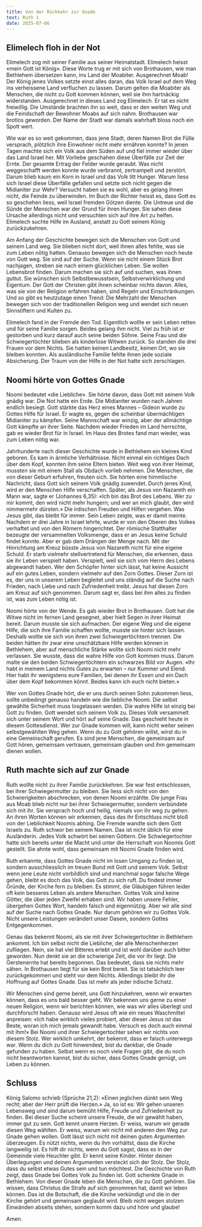 ```yaml
---
title: Von der Rückkehr zur Gnade
text: Ruth 1
date: 2025-07-06
---
```


## Elimelech floh in der Not

Elimelech zog mit seiner Familie aus seiner Heimatstadt. Elimelech heisst «mein Gott ist König». Diese Worte trug er mit sich von Brothausen, wie man Bethlehem übersetzen kann, ins Land der Moabiter. Ausgerechnet Moab! Der König jenes Volkes setzte einst alles daran, das Volk Israel auf dem Weg ins verheissene Land verfluchen zu lassen. Darum gelten die Moabiter als Menschen, die nicht zu Gott kommen können, weil sie ihm hartnäckig widerstanden. Ausgerechnet in dieses Land zog Elimelech. Er tat es nicht freiwillig. Die Umstände brachten ihn so weit, dass er den weiten Weg und die Feindschaft der Bewohner Moabs auf sich nahm. Brothausen war brotlos geworden. Der Name der Stadt war damals wahrhaft bloss noch ein Spott wert.

Wie war es so weit gekommen, dass jene Stadt, deren Namen Brot die Fülle versprach, plötzlich ihre Einwohner nicht mehr ernähren konnte? In jenen Tagen machte sich ein Volk aus dem Süden auf und fiel immer wieder über das Land Israel her. Mit Vorliebe geschahen diese Überfälle zur Zeit der Ernte. Der gesamte Ertrag der Felder wurde geraubt. Was nicht weggeschafft werden konnte wurde verbrannt, zertrampelt und zerstört. Darum blieb kaum ein Korn in Israel und das Volk litt Hunger. Warum liess sich Israel diese Überfälle gefallen und setzte sich nicht gegen die Midianiter zur Wehr? Versucht haben sie es wohl, aber es gelang ihnen nicht, die Feinde zu überwinden. Im Buch der Richter heisst es, dass Gott es so geschehen liess, weil Israel fremden Götzen diente. Die Untreue und die Sünde der Menschen war der Grund für ihren Hunger. Sie sahen diese Ursache allerdings nicht und versuchten sich auf ihre Art zu helfen. Elimelech suchte Hilfe im Ausland, anstatt zu Gott seinem König zurückzukehren.

Am Anfang der Geschichte bewegen sich die Menschen von Gott und seinem Land weg. Sie blieben nicht dort, weil ihnen alles fehlte, was sie zum Leben nötig hatten. Genauso bewegen sich die Menschen noch heute von Gott weg. Sie sind auf der Suche. Wenn sie nicht einem Stück Brot nachjagen, streben sie nach einem glücklichen Leben. Sie wollen Lebensbrot finden. Darum machen sie sich auf und suchen, was ihnen guttut. Sie wünschen sich Selbstbewusstsein, Selbstverwirklichung und Eigentum. Der Gott der Christen gibt ihnen scheinbar nichts davon. Alles, was sie von der Religion erfahren haben, sind Regeln und Einschränkungen. Und so gibt es heutzutage einen Trend: Die Mehrzahl der Menschen bewegen sich von der traditionellen Religion weg und wendet sich neuen Sinnstiftern und Kulten zu.

Elimelech fand in der Fremde den Tod. Eigentlich wollte er sein Leben retten und für seine Familie sorgen. Beides gelang ihm nicht. Viel zu früh ist er gestorben und kurz darauf auch seine beiden Söhne. Seine Frau und die Schwiegertöchter blieben als kinderlose Witwen zurück. So standen die drei Frauen vor dem Nichts. Sie hatten keinen Landbesitz, keinen Ort, wo sie bleiben konnten. Als ausländische Familie fehlte ihnen jede soziale Absicherung. Der Traum von der Hilfe in der Not hatte sich zerschlagen.


## Noomi hörte von Gottes Gnade

Noomi bedeutet «die Liebliche». Sie hörte davon, dass Gott mit seinem Volk gnädig war. Die Not hatte ein Ende. Die Midianiter wurden nach Jahren endlich besiegt. Gott stärkte das Herz eines Mannes – Gideon wurde zu Gottes Hilfe für Israel. Er wagte es, gegen die scheinbar übermächtigen Midianiter zu kämpfen. Seine Mannschaft war winzig, aber der allmächtige Gott kämpfte an ihrer Seite. Nachdem wieder Frieden im Land herrschte, gab es wieder Brot für in Israel. Im Haus des Brotes fand man wieder, was zum Leben nötig war.

Jahrhunderte nach dieser Geschichte wurde in Bethlehem ein kleines Kind geboren. Es kam in ärmliche Verhältnisse. Nicht einmal ein richtiges Dach über dem Kopf, konnten ihm seine Eltern bieten. Weit weg von ihrer Heimat, mussten sie mit einem Stall als Obdach vorlieb nehmen. Die Menschen, die von dieser Geburt erfuhren, freuten sich. Sie hörten eine himmlische Nachricht, dass Gott sich seinem Volk gnädig zuwendet. Durch jenes Kind, wird er den Menschen Hilfe verschaffen. Später, als Jesus von Nazareth ein Mann war, sagte er (Johannes 6,35): «Ich bin das Brot des Lebens. Wer zu mir kommt, den wird nicht mehr hungern; und wer an mich glaubt, den wird nimmermehr dürsten.» Die irdischen Freuden und Hilfen vergehen. Was Jesus gibt, das bleibt für immer. Sein Leben zeigte, was er damit meinte. Nachdem er drei Jahre in Israel lehrte, wurde er von den Oberen des Volkes verhaftet und von den Römern hingerichtet. Der römische Statthalter bezeugte der versammelten Volksmenge, dass er an Jesus keine Schuld findet konnte. Aber er gab dem Drängen der Menge nach. Mit der Hinrichtung am Kreuz büsste Jesus von Nazareth nicht für eine eigene Schuld. Er starb vielmehr stellvertretend für Menschen, die erkennen, dass sie ihr Leben verspielt haben. Verspielt, weil sie sich vom Herrn des Lebens abgewandt haben. Wer den Schöpfer hinter sich lässt, hat keine Aussicht auf ein gutes Leben, sondern vielmehr auf den Zorn Gottes. Dieser Zorn ist es, der uns in unserem Leben begleitet und uns ständig auf die Suche nach Frieden, nach Liebe und nach Zufriedenheit treibt. Jesus hat diesen Zorn am Kreuz auf sich genommen. Darum sagt er, dass bei ihm alles zu finden ist, was zum Leben nötig ist.

Noomi hörte von der Wende. Es gab wieder Brot in Brothausen. Gott hat die Witwe nicht im fernen Land gesegnet, aber hielt Segen in ihrer Heimat bereit. Darum musste sie sich aufmachen. Der eigene Weg und die eigene Hilfe, die sich ihre Familie schaffen wollte, musste sie hinter sich lassen. Deshalb wollte sie sich von ihren zwei Schwiegertöchtern trennen. Die beiden hätten ihr zwar eine unschätzbare Hilfe werden können in Bethlehem, aber auf menschliche Stärke wollte sich Noomi nicht mehr verlassen. Sie wusste, dass die wahre Hilfe von Gott kommen muss. Darum malte sie den beiden Schwiegertöchtern ein schwarzes Bild vor Augen. «Ihr habt in meinem Land nichts Gutes zu erwarten – nur Kummer und Elend. Hier habt ihr wenigstens eure Familien, bei denen ihr Essen und ein Dach über dem Kopf bekommen könnt. Beides kann ich euch nicht bieten.»

Wer von Gottes Gnade hört, die er uns durch seinen Sohn zukommen liess, sollte unbedingt genauso handeln wie die liebliche Noomi. Die selbst gewählte Sicherheit muss losgelassen werden. Die wahre Hilfe ist einzig bei Gott zu finden. Gott wendet sich seinem Volk zu. Dieses Volk versammelt sich unter seinem Wort und hört auf seine Gnade. Das geschieht heute in diesem Gottesdienst. Wer zur Gnade kommen will, kann nicht weiter seinen selbstgewählten Weg gehen. Wenn du zu Gott gehören willst, wirst du in eine Gemeinschaft gerufen. Es sind jene Menschen, die gemeinsam auf Gott hören, gemeinsam vertrauen, gemeinsam glauben und ihm gemeinsam dienen wollen.


## Ruth machte sich auf zur Gnade

Ruth wollte nicht zu ihrer Familie zurückkehren. Sie war fest entschlossen, bei ihrer Schwiegermutter zu bleiben. Sie liess sich nicht von den Schwierigkeiten abschrecken, von denen Noomi erzählte. Die junge Frau aus Moab blieb nicht nur bei ihrer Schwiegermutter, sondern verbündete sich mit ihr. Sie versprach hoch und heilig, niemals von ihr weg zu gehen. An ihren Worten können wir erkennen, dass das ihr Entschluss nicht bloß von der Lieblichkeit Noomis abhing. Die Fremde wandte sich dem Gott Israels zu. Ruth schwor bei seinem Namen. Das ist nicht üblich für eine Ausländerin. Jedes Volk schwört bei seinen Göttern. Die Schwiegertochter hatte sich bereits unter die Macht und unter die Herrschaft von Noomis Gott gestellt. Sie ahnte wohl, dass gemeinsam mit Noomi Gnade finden wird.

Ruth erkannte, dass Gottes Gnade nicht im losen Umgang zu finden ist, sondern ausschliesslich im treuen Bund mit Gott und seinem Volk. Selbst wenn jene Leute nicht vorbildlich sind und manchmal sogar falsche Wege gehen, bleibt es doch das Volk, das Gott zu sich ruft. Du findest immer Gründe, der Kirche fern zu bleiben. Es stimmt, die Gläubigen führen leider oft kein besseres Leben als andere Menschen. Gottes Volk sind keine Götter, die über jeden Zweifel erhaben sind. Wir haben unsere Fehler, übergehen Gottes Wort, handeln falsch und eigennützig. Aber wir alle sind auf der Suche nach Gottes Gnade. Nur darum gehören wir zu Gottes Volk. Nicht unsere Leistungen verändert unser Dasein, sondern Gottes Entgegenkommen.

Genau das bekennt Noomi, als sie mit ihrer Schwiegertochter in Bethlehem ankommt. Ich bin selbst nicht die Liebliche, der alle Menschenherzen zufliegen. Nein, sie hat viel Bitteres erlebt und ist wohl darüber auch bitter geworden. Nun denkt sie an die schwierige Zeit, die vor ihr liegt. Die Gerstenernte hat bereits begonnen. Das bedeutet, dass sie nichts mehr sähen. In Brothausen liegt für sie kein Brot bereit. Sie ist tatsächlich leer zurückgekommen und steht vor dem Nichts. Allerdings bleibt ihr die Hoffnung auf Gottes Gnade. Das ist mehr als jeder irdische Schatz.

Wir Menschen sind gerne bereit, uns Gott hinzukehren, wenn wir erwarten können, dass es uns bald besser geht. Wir bekennen uns gerne zu einer neuen Religion, wenn wir berichten können, wie was wir alles überlegt und durchforscht haben. Genauso wird Jesus oft wie ein neues Waschmittel anpreisen: «Ich habe wirklich vieles probiert, aber dieser Jesus ist das Beste, woran ich mich jemals gewandt habe. Versuch es doch auch einmal mit ihm!» Bei Noomi und ihrer Schwiegertochter sehen wir nichts von diesem Stolz. Wer wirklich umkehrt, der bekennt, dass er falsch unterwegs war. Wenn du dich zu Gott hinwendest, bist du dankbar, die Gnade gefunden zu haben. Selbst wenn es noch viele Fragen gibt, die du noch nicht beantworten kannst, bist du sicher, dass Gottes Gnade genügt, um Leben zu können.


## Schluss

König Salomo schrieb (Sprüche 21,2): «Einen jeglichen dünkt sein Weg recht; aber der Herr prüft die Herzen.» Ja, so ist es: Wir gehen unseren Lebensweg und sind darum bemüht Hilfe, Freude und Zufriedenheit zu finden. Bei dieser Suche scheint unsere Freude, die wir gewählt haben, immer gut zu sein. Gott kennt unsere Herzen. Er weiss, warum wir gerade diesen Weg wählten. Er weiss, warum wir nicht mit anderen den Weg zur Gnade gehen wollen. Gott lässt sich nicht mit deinen guten Argumenten überzeugen. Es nützt nichts, wenn du ihm vorhältst, dass die Kirche langweilig ist. Es hilft dir nichts, wenn du Gott sagst, dass es in der Gemeinde viele Heuchler gibt. Er kennt seine Kinder.  Hinter deinen Überlegungen und deinen Argumenten versteckt sich der Stolz. Der Stolz, dass du selbst etwas Gutes sein und tun möchtest. Die Geschichte von Ruth zeigt, dass Gnade bei Gottes Volk zu finden ist. Gott schenkte Gnade in Bethlehem. Von dieser Gnade leben die Menschen, die zu Gott gehören. Sie wissen, dass Christus die Strafe auf sich genommen hat, damit wir leben können. Das ist die Botschaft, die die Kirche verkündigt und die in der Kirche gehört und gemeinsam geglaubt wird. Bleib nicht wegen stolzen Einwänden abseits stehen, sondern komm dazu und höre und glaube!

Amen.
